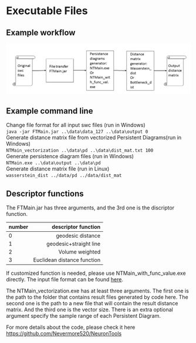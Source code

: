 
# Executable Files

## Example workflow
![alt tag](https://github.com/Nevermore520/NeuronTools/blob/master/img/executables.png)

## Example command line
Change file format for all input swc files (run in Windows) <br/>
`java -jar FTMain.jar ..\data\data_127 ..\data\output 0` <br/>
Generate distance matrix file from vectorized Persistent Diagrams(run in Windows)<br/>
`NTMain_vectorization ..\data\pd ..\data\dist_mat.txt 100` <br/>
Generate persistence diagram files (run in Windows) <br/>
`NTMain.exe ..\data\output ..\data\pd` <br/>
Generate distance matrix file (run in Linux)<br/>
`wasserstein_dist ../data/pd ../data/dist_mat`

## Descriptor functions
The FTMain.jar has three arguments, and the 3rd one is the discriptor function.

| number        | descriptor function        |
| ------------- | --------------------------:|
| 0             | geodesic distance          |
| 1             | geodesic+straight line     |
| 2             | Volume weighted            |
| 3             | Euclidean distance function|

If customized function is needed, please use NTMain_with_func_value.exe directly. The input file format can be found [here](https://github.com/Nevermore520/NeuronTools/tree/master/CPP/src_with_func_value#input-file-format).

The NTMain_vectorization.exe has at least three arguments. The first one is the path to the folder that contains result files generated by code here. The second one is the path to a new file that will contain the result distance matrix. And the third one is the vector size. There is an extra optional argument specify the sample range of each Persistent Diagram.

For more details about the code, please check it here https://github.com/Nevermore520/NeuronTools
